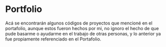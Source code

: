 # Portfolio
Acá se encontrarán algunos códigos de proyectos que mencioné en el portafolio, aunque estos fueron hechos por mi, no ignoro el hecho de que pude basarme o ayudarme en el trabajo de otras personas, y lo anterior ya fue propiamente referenciado en el Portafolio.
